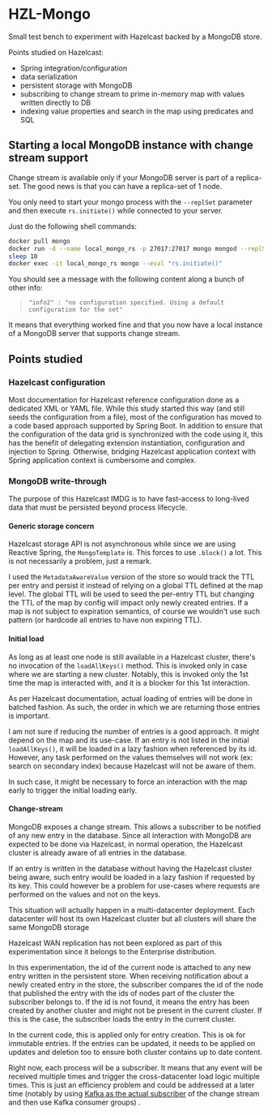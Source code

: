 # HZL-Mongo

Small test bench to experiment with Hazelcast backed by a MongoDB store.

Points studied on Hazelcast:

- Spring integration/configuration
- data serialization
- persistent storage with MongoDB
- subscribing to change stream to prime in-memory map with values written directly to DB
- indexing value properties and search in the map using predicates and SQL

## Starting a local MongoDB instance with change stream support

Change stream is available only if your MongoDB server is part of a replica-set. The good news is that you can have a
replica-set of 1 node.

You only need to start your mongo process with the `--replSet` parameter and then execute `rs.initiate()` while
connected to your server.

Just do the following shell commands:

```bash
docker pull mongo
docker run -d --name local_mongo_rs -p 27017:27017 mongo mongod --replSet my-mongo-set
sleep 10
docker exec -it local_mongo_rs mongo --eval "rs.initiate()"
```

You should see a message with the following content along a bunch of other info:
> `"info2" : "no configuration specified. Using a default configuration for the set"`


It means that everything worked fine and that you now have a local instance of a MongoDB server that supports change
stream.

## Points studied

### Hazelcast configuration

Most documentation for Hazelcast reference configuration done as a dedicated XML or YAML file. While this study started
this way (and still seeds the configuration from a file), most of the configuration has moved to a code based approach
supported by Spring Boot. In addition to ensure that the configuration of the data grid is synchronized with the code
using it, this has the benefit of delegating extension instantiation, configuration and injection to Spring. Otherwise,
bridging Hazelcast application context with Spring application context is cumbersome and complex.

### MongoDB write-through

The purpose of this Hazelcast IMDG is to have fast-access to long-lived data that must be persisted beyond process
lifecycle.

#### Generic storage concern

Hazelcast storage API is not asynchronous while since we are using Reactive Spring, the `MongoTemplate` is. This forces
to use `.block()` a lot. This is not necessarily a problem, just a remark.

I used the `MetadataAwareValue` version of the store so would track the TTL per entry and persist it instead of relying
on a global TTL defined at the map level. The global TTL will be used to seed the per-entry TTL but changing the TTL of
the map by config will impact only newly created entries. If a map is not subject to expiration semantics, of course we
wouldn't use such pattern (or hardcode all entries to have non expiring TTL).

#### Initial load

As long as at least one node is still available in a Hazelcast cluster, there's no invocation of the `loadAllKeys()`
method. This is invoked only in case where we are starting a new cluster. Notably, this is invoked only the 1st time the
map is interacted with, and it is a blocker for this 1st interaction.

As per Hazelcast documentation, actual loading of entries will be done in batched fashion. As such, the order in which
we are returning those entries is important.

I am not sure if reducing the number of entries is a good approach. It might depend on the map and its use-case. If an
entry is not listed in the initial `loadAllKeys()`, it will be loaded in a lazy fashion when referenced by its id.
However, any task performed on the values themselves will not work (ex: search on secondary index) because Hazelcast
will not be aware of them.

In such case, it might be necessary to force an interaction with the map early to trigger the initial loading early.

#### Change-stream

MongoDB exposes a change stream. This allows a subscriber to be notified of any new entry in the database. Since all
interaction with MongoDB are expected to be done via Hazelcast, in normal operation, the Hazelcast cluster is already
aware of all entries in the database.

If an entry is written in the database without having the Hazelcast cluster being aware, such entry would be loaded in a
lazy fashion if requested by its key. This could however be a problem for use-cases where requests are performed on the
values and not on the keys.

This situation will actually happen in a multi-datacenter deployment. Each datacenter will host its own Hazelcast
cluster but all clusters will share the same MongoDB storage

Hazelcast WAN replication has not been explored as part of this experimentation since it belongs to the Enterprise
distribution.

In this experimentation, the id of the current node is attached to any new entry written in the persistent store. When
receiving notification about a newly created entry in the store, the subscriber compares the id of the node that
published the entry with the ids of nodes part of the cluster the subscriber belongs to. If the id is not found, it
means the entry has been created by another cluster and might not be present in the current cluster. If this is the
case, the subscriber loads the entry in the current cluster.

In the current code, this is applied only for entry creation. This is ok for immutable entries. If the entries can be
updated, it needs to be applied on updates and deletion too to ensure both cluster contains up to date content.

Right now, each process will be a subscriber. It means that any event will be received multiple times and trigger the
cross-datacenter load logic multiple times. This is just an efficiency problem and could be addressed at a later time
(notably by using [Kafka as the actual subscriber][mongo-kafka] of the change stream and then use Kafka consumer groups)
.

[mongo-kafka]: https://docs.mongodb.com/kafka-connector/current/kafka-source

